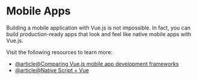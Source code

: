 # Mobile Apps

Building a mobile application with Vue.js is not impossible. In fact, you can build production-ready apps that look and feel like native mobile apps with Vue.js.

Visit the following resources to learn more:

- [@article@Comparing Vue.js mobile app development frameworks](https://blog.logrocket.com/comparing-vue-js-mobile-app-development-frameworks/#whyusevuejstobuildmobileapps)
- [@article@Native Script + Vue](https://nativescript-vue.org/)